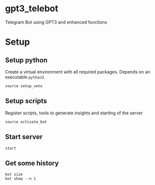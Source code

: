 # gpt3_telebot
Telegram Bot using GPT3 and enhanced functions

# Setup

## Setup python

Create a virtual environment with all required packages. Depends on an executable `python3`.

```source setup_venv```

## Setup scripts

Register scripts, tools to generate insights and starting of the server

```source activate_bot```

## Start server

```start```

## Get some history

```
bot size
bot show --n 1
```

